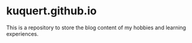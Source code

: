 # kuquert.github.io
This is a repository to store the blog content of my hobbies and learning experiences.
